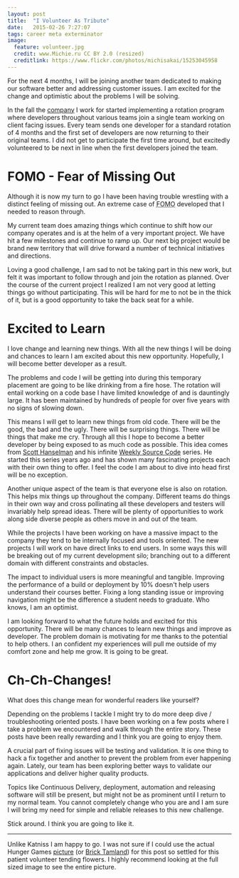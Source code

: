 ```yaml
---
layout: post
title:  "I Volunteer As Tribute"
date:   2015-02-26 7:27:07
tags: career meta exterminator
image:
  feature: volunteer.jpg
  credit: www.Michie.ru CC BY 2.0 (resized)
  creditlink: https://www.flickr.com/photos/michisakai/15253045958
---
```


For the next 4 months, I will be joining another team dedicated to making
our software better and addressing customer issues. I am excited for the change
and optimistic about the problems I will be solving.

In the fall the [company][d2l] I work for started implementing a rotation
program where developers throughout various teams join a single team working on client facing
issues. Every team sends one developer for a standard rotation of 4 months and
the first set of developers are now returning to their original teams. I did
not get to participate the first time around, but excitedly volunteered to be
next in line when the first developers joined the team.

FOMO - Fear of Missing Out
===============================================================================

Although it is now my turn to go I have been having trouble wrestling with a
distinct feeling of missing out. An extreme case of
<abbr title="Fear of Missing Out">FOMO</abbr> developed that I needed to
reason through.

My current team does amazing things which continue to shift how our company
operates and is at the helm of a very important project. We have hit a few
milestones and continue to ramp up. Our next big project would be
brand new territory that will drive forward a number of technical
initiatives and directions.

Loving a good challenge, I am sad to not be taking part in this new work,
but felt it was important to follow through and join the rotation as planned.
Over the course of the current project I realized I am not very good at letting
things go without participating. This will be hard for me to not be in the
thick of it, but is a good opportunity to take the back seat for a while.

Excited to Learn
===============================================================================

I love change and learning new things. With all the new things I will be doing
and chances to learn I am excited about this new opportunity. Hopefully,
I will become better developer as a result.

The problems and code I will be getting into during this temporary placement are
going to be like drinking from a fire hose. The rotation will entail working on
a code base I have limited knowledge of and is dauntingly large. It has
been maintained by hundreds of people for over five years with no signs of
slowing down.

This means I will get to learn new things from old code. There will be the
good, the bad and the ugly. There will be surprising things. There
will be things that make me cry. Through all this I hope to become a better
developer by being exposed to as much code as possible. This idea comes from
[Scott Hanselman][hanselman] and his infinite [Weekly Source Code][source]
series. He started this series years ago and has shown many fascinating
projects each with their own thing to offer. I feel the code I am about to
dive into head first will be no exception.

Another unique aspect of the team is that everyone else is also on rotation.
This helps mix things up throughout the company. Different teams do things
in their own way and cross pollinating all these developers and testers will
invariably help spread ideas. There will be plenty of opportunities to work
along side diverse people as others move in and out of the team.

While the projects I have been working on have a massive impact to the company
they tend to be internally focused and tools oriented. The new projects I will
work on have direct links to end users. In some ways this will be breaking out of
my current development silo; branching out to a different domain with
different constraints and obstacles.

The impact to individual users is more meaningful and tangible. Improving the
performance of a build or deployment by 10% doesn't help users understand their
courses better. Fixing a long standing issue or improving navigation might be
the difference a student needs to graduate. Who knows, I am an optimist.

I am looking forward to what the future holds and excited for this opportunity.
There will be many chances to learn new things and improve as developer. The
problem domain is motivating for me thanks to the potential to help others. I
an confident my experiences will pull me outside of my comfort zone and help me
grow. It is going to be great.

Ch-Ch-Changes!
===============================================================================

What does this change mean for wonderful readers like yourself?

Depending on the problems I tackle I might try to do more deep dive /
troubleshooting oriented posts. I have been working on a few posts where I take
a problem we encountered and walk through the entire story. These posts have
been really rewarding and I think you are going to enjoy them.

A crucial part of fixing issues will be testing and validation. It is one thing
to hack a fix together and another to prevent the problem from ever
happening again. Lately, our team has been exploring better
ways to validate our applications and deliver higher quality products.

Topics like Continuous Delivery, deployment, automation and releasing software
will still be present, but might not be as prominent until I return to my normal
team. You cannot completely change who you are and I am sure I will
bring my need for simple and reliable releases to this new challenge.

Stick around. I think you are going to like it.

<hr />

Unlike Katniss I am happy to go. I was not sure if I could use the actual
Hunger Games [picture][games] (or [Brick Tamland][brick]) for this post so settled for
this patient volunteer tending flowers. I highly recommend looking at the full
sized image to see the entire picture.

[d2l]: http://www.d2l.com/
[hanselman]: http://www.hanselman.com/blog/
[source]: http://www.hanselman.com/blog/CategoryView.aspx?category=Source+Code
[brick]: http://img.pandawhale.com/102618-Anchorman-I-volunteer-as-tribu-D6Kf.gif
[games]: http://giphy.com/gifs/jennifer-lawrence-black-and-white-girl-Raz8gNlDERdS